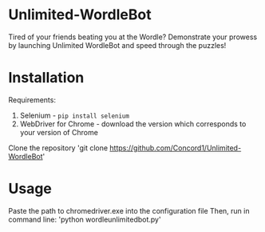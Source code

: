 # Unlimited-WordleBot
Tired of your friends beating you at the Wordle? Demonstrate your prowess by launching Unlimited WordleBot and speed through the puzzles!

# Installation
Requirements:
1. Selenium - `pip install selenium`
2. WebDriver for Chrome - download the version which corresponds to your version of Chrome 

Clone the repository
'git clone https://github.com/Concord1/Unlimited-WordleBot'

# Usage
Paste the path to chromedriver.exe into the configuration file
Then, run in command line:
'python wordleunlimitedbot.py'






